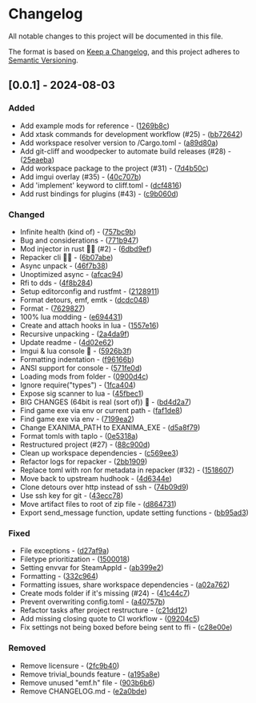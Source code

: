 # Changelog

All notable changes to this project will be documented in this file.

The format is based on [Keep a Changelog](https://keepachangelog.com/en/1.0.0/),
and this project adheres to [Semantic Versioning](https://semver.org/spec/v2.0.0.html).

## [0.0.1] - 2024-08-03

### Added

- Add example mods for reference - ([1269b8c](https://codeberg.org/ExanimaModding/Toolkit/commit/1269b8ca00da90c9ab3d637592052d3bcaa200f6))
- Add xtask commands for development workflow (#25) - ([bb72642](https://codeberg.org/ExanimaModding/Toolkit/commit/bb72642f69d4012f7b6639648e46757368f0f064))
- Add workspace resolver version to /Cargo.toml - ([a89d80a](https://codeberg.org/ExanimaModding/Toolkit/commit/a89d80ab165f0065d60e46ce8ce2a9918460a15a))
- Add git-cliff and woodpecker to automate build releases (#28) - ([25eaeba](https://codeberg.org/ExanimaModding/Toolkit/commit/25eaeba85b2b6b3a88b9160562af2bef2efc1148))
- Add workspace package to the project (#31) - ([7d4b50c](https://codeberg.org/ExanimaModding/Toolkit/commit/7d4b50c0f5850a6874fe59478248d356103beed5))
- Add imgui overlay (#35) - ([40c707b](https://codeberg.org/ExanimaModding/Toolkit/commit/40c707b96fb00a9f8ccb684c53cbb5af99b4c50c))
- Add 'implement' keyword to cliff.toml - ([dcf4816](https://codeberg.org/ExanimaModding/Toolkit/commit/dcf4816aa74c91806fec65d230ea244311603c10))
- Add rust bindings for plugins (#43) - ([c9b060d](https://codeberg.org/ExanimaModding/Toolkit/commit/c9b060d9fdff006136ea93f9cea8289c9befd4cd))

### Changed

- Infinite health (kind of) - ([757bc9b](https://codeberg.org/ExanimaModding/Toolkit/commit/757bc9b97ded0912754cb1b834fa5920ed1f32d9))
- Bug and considerations - ([771b947](https://codeberg.org/ExanimaModding/Toolkit/commit/771b947d015e47716139d94f8d251ab714fbd863))
- Mod injector in rust 🚀🚀 (#2) - ([6dbd9ef](https://codeberg.org/ExanimaModding/Toolkit/commit/6dbd9efee59b9f6a2084a694835d035db3da82db))
- Repacker cli 🚀🚀 - ([6b07abe](https://codeberg.org/ExanimaModding/Toolkit/commit/6b07abe6afb55fee7c9b5cf1e1e8f81b51596704))
- Async unpack - ([46f7b38](https://codeberg.org/ExanimaModding/Toolkit/commit/46f7b38ceb1785cc8e927a494fecc0180d875a99))
- Unoptimized async - ([afcac94](https://codeberg.org/ExanimaModding/Toolkit/commit/afcac94e6b1147ecf34bdf7780c258f9cc9d9445))
- Rfi to dds - ([4f8b284](https://codeberg.org/ExanimaModding/Toolkit/commit/4f8b284b3a502db15f17e3e931f775bcdf967531))
- Setup editorconfig and rustfmt - ([2128911](https://codeberg.org/ExanimaModding/Toolkit/commit/2128911274837ea1424382b4e31a229906881794))
- Format detours, emf, emtk - ([dcdc048](https://codeberg.org/ExanimaModding/Toolkit/commit/dcdc048547c3368d51d5ac0897ff26bb65a094f5))
- Format - ([7629827](https://codeberg.org/ExanimaModding/Toolkit/commit/76298279beb971b29f8ab3f4fe084c0b26baf4d5))
- 100% lua modding - ([e694431](https://codeberg.org/ExanimaModding/Toolkit/commit/e69443135a232c8d3cbc51905cb9099573be0c94))
- Create and attach hooks in lua - ([1557e16](https://codeberg.org/ExanimaModding/Toolkit/commit/1557e1688be7b47b99a87c474c58a723bfc6e32b))
- Recursive unpacking - ([2a4da9f](https://codeberg.org/ExanimaModding/Toolkit/commit/2a4da9f663feb9285506436e7faddb5dca231370))
- Update readme - ([4d02e62](https://codeberg.org/ExanimaModding/Toolkit/commit/4d02e6228dc98f9348787c58210154f6177f6c73))
- Imgui & lua console 🚀 - ([5926b3f](https://codeberg.org/ExanimaModding/Toolkit/commit/5926b3f5e43ec548570e4ddbd0e5556f88210924))
- Formatting indentation - ([f96166b](https://codeberg.org/ExanimaModding/Toolkit/commit/f96166b4179b8bc2c1208527a1c5841aa19e13ab))
- ANSI support for console - ([571fe0d](https://codeberg.org/ExanimaModding/Toolkit/commit/571fe0da9cfc1b1b1ae864a337fd4cca75dcdfc6))
- Loading mods from folder - ([0900d4c](https://codeberg.org/ExanimaModding/Toolkit/commit/0900d4c6a49d7aa9c8e939093d41d587831882f4))
- Ignore require("types") - ([1fca404](https://codeberg.org/ExanimaModding/Toolkit/commit/1fca40441e1bf1c4c6b486fb19940d3e2c799c33))
- Expose sig scanner to lua - ([45fbec1](https://codeberg.org/ExanimaModding/Toolkit/commit/45fbec15dfe7b402af3ad5da10723d18d8193162))
- BIG CHANGES (64bit is real (sort of)) :rocket: - ([bd4d2a7](https://codeberg.org/ExanimaModding/Toolkit/commit/bd4d2a7c0cd2fa869701113f677170c59654696a))
- Find game exe via env or current path - ([faf1de8](https://codeberg.org/ExanimaModding/Toolkit/commit/faf1de87f8871ab1cd88615c9acb88b8f34096ef))
- Find game exe via env - ([7199ea2](https://codeberg.org/ExanimaModding/Toolkit/commit/7199ea29d17f4bff7491b3212482678236ee24f4))
- Change EXANIMA_PATH to EXANIMA_EXE - ([d5a8f79](https://codeberg.org/ExanimaModding/Toolkit/commit/d5a8f79b647a38e89d07bddeca36f601f8aaeb20))
- Format tomls with taplo - ([0e5318a](https://codeberg.org/ExanimaModding/Toolkit/commit/0e5318adad51426c0e195b18977fa14ab47fa714))
- Restructured project (#27) - ([88c900d](https://codeberg.org/ExanimaModding/Toolkit/commit/88c900de9ea9c5e70ffa88572cec3eccde668fa5))
- Clean up workspace dependencies - ([c569ee3](https://codeberg.org/ExanimaModding/Toolkit/commit/c569ee37d0e6f943c0e17e34df16ceefd661011e))
- Refactor logs for repacker - ([2bb1909](https://codeberg.org/ExanimaModding/Toolkit/commit/2bb19092ce6722b9d2b019d80dfa5da86fc062c5))
- Replace toml with ron for metadata in repacker (#32) - ([1518607](https://codeberg.org/ExanimaModding/Toolkit/commit/1518607b5e6233d452a6989606561423bf7756e9))
- Move back to upstream hudhook - ([4d6344e](https://codeberg.org/ExanimaModding/Toolkit/commit/4d6344e8c03fc16ab7e20771157e8245bb43d709))
- Clone detours over http instead of ssh - ([74b09d9](https://codeberg.org/ExanimaModding/Toolkit/commit/74b09d9925ff7e059b1d3768d94fab935166013f))
- Use ssh key for git - ([43ecc78](https://codeberg.org/ExanimaModding/Toolkit/commit/43ecc78496dd98f98dc58fee4d4d729b46b4a015))
- Move artifact files to root of zip file - ([d864731](https://codeberg.org/ExanimaModding/Toolkit/commit/d864731dcca8637f3d72e3ffd4c9a04e8d103bc4))
- Export send_message function, update setting functions - ([bb95ad3](https://codeberg.org/ExanimaModding/Toolkit/commit/bb95ad3a2cb53a881de11094a5c9bb577603d1d7))

### Fixed

- File exceptions - ([d27af9a](https://codeberg.org/ExanimaModding/Toolkit/commit/d27af9ae23b1d9a57d5d37a722c3d627b0595978))
- Filetype prioritization - ([1500018](https://codeberg.org/ExanimaModding/Toolkit/commit/15000183a4d04cd95d83d5e9863340093c1e9788))
- Setting envvar for SteamAppId - ([ab399e2](https://codeberg.org/ExanimaModding/Toolkit/commit/ab399e21d8aaa08891ffc15de0aab947636bd2ff))
- Formatting - ([332c964](https://codeberg.org/ExanimaModding/Toolkit/commit/332c964a3cfd326e67fad1641bd802560ca40eca))
- Formatting issues, share workspace dependencies - ([a02a762](https://codeberg.org/ExanimaModding/Toolkit/commit/a02a76247da6f36e38d32249d1d1e29af1b60772))
- Create mods folder if it's missing (#24) - ([41c44c7](https://codeberg.org/ExanimaModding/Toolkit/commit/41c44c7513678cc62456f4cc441734db39855322))
- Prevent overwriting config.toml - ([a40757b](https://codeberg.org/ExanimaModding/Toolkit/commit/a40757be63f42ce782ff88a3ba0013f07f715eb0))
- Refactor tasks after project restructure - ([c21dd12](https://codeberg.org/ExanimaModding/Toolkit/commit/c21dd12149dfc722181377f690da0c2789bfc94a))
- Add missing closing quote to CI workflow - ([09204c5](https://codeberg.org/ExanimaModding/Toolkit/commit/09204c583bec47024af1622e6d3d03c735a10b92))
- Fix settings not being boxed before being sent to ffi - ([c28e00e](https://codeberg.org/ExanimaModding/Toolkit/commit/c28e00ec225ce9352392ecafd599357d1943fa28))

### Removed

- Remove licensure - ([2fc9b40](https://codeberg.org/ExanimaModding/Toolkit/commit/2fc9b404aea705b3ba1c244a277c7e382acc2c07))
- Remove trivial_bounds feature - ([a195a8e](https://codeberg.org/ExanimaModding/Toolkit/commit/a195a8e11a81561316f039d51e15ea1b9afdfbce))
- Remove unused "emf.h" file - ([903b6b6](https://codeberg.org/ExanimaModding/Toolkit/commit/903b6b65eedbae65f325c057b5b37915e6d6f55c))
- Remove CHANGELOG.md - ([e2a0bde](https://codeberg.org/ExanimaModding/Toolkit/commit/e2a0bde9cf6f852083d43ea10ff945d346f14f7f))


<!-- generated by git-cliff -->
